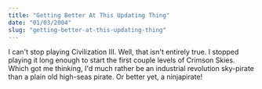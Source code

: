 ```yaml
---
title: "Getting Better At This Updating Thing"
date: "01/03/2004"
slug: "getting-better-at-this-updating-thing"
---
```


I can't stop playing Civilization III. Well, that isn't entirely true. I stopped playing it long enough to start the first couple levels of Crimson Skies. Which got me thinking, I'd much rather be an industrial revolution sky-pirate than a plain old high-seas pirate. Or better yet, a ninjapirate!